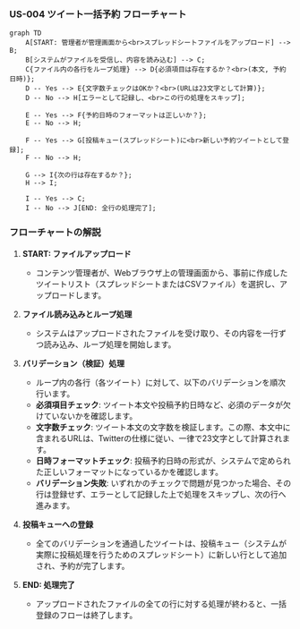 ### US-004 ツイート一括予約 フローチャート

```mermaid
graph TD
    A[START: 管理者が管理画面から<br>スプレッドシートファイルをアップロード] --> B;
    B[システムがファイルを受信し、内容を読み込む] --> C;
    C{ファイル内の各行をループ処理} --> D{必須項目は存在するか？<br>(本文, 予約日時)};
    D -- Yes --> E{文字数チェックはOKか？<br>(URLは23文字として計算)};
    D -- No --> H[エラーとして記録し、<br>この行の処理をスキップ];
    
    E -- Yes --> F{予約日時のフォーマットは正しいか？};
    E -- No --> H;
    
    F -- Yes --> G[投稿キュー(スプレッドシート)に<br>新しい予約ツイートとして登録];
    F -- No --> H;

    G --> I{次の行は存在するか？};
    H --> I;

    I -- Yes --> C;
    I -- No --> J[END: 全行の処理完了];
```

### フローチャートの解説

1.  **START: ファイルアップロード**

      * コンテンツ管理者が、Webブラウザ上の管理画面から、事前に作成したツイートリスト（スプレッドシートまたはCSVファイル）を選択し、アップロードします。

2.  **ファイル読み込みとループ処理**

      * システムはアップロードされたファイルを受け取り、その内容を一行ずつ読み込み、ループ処理を開始します。

3.  **バリデーション（検証）処理**

      * ループ内の各行（各ツイート）に対して、以下のバリデーションを順次行います。
      * **必須項目チェック**: ツイート本文や投稿予約日時など、必須のデータが欠けていないかを確認します。
      * **文字数チェック**: ツイート本文の文字数を検証します。この際、本文中に含まれるURLは、Twitterの仕様に従い、一律で23文字として計算されます。
      * **日時フォーマットチェック**: 投稿予約日時の形式が、システムで定められた正しいフォーマットになっているかを確認します。
      * **バリデーション失敗**: いずれかのチェックで問題が見つかった場合、その行は登録せず、エラーとして記録した上で処理をスキップし、次の行へ進みます。

4.  **投稿キューへの登録**

      * 全てのバリデーションを通過したツイートは、投稿キュー（システムが実際に投稿処理を行うためのスプレッドシート）に新しい行として追加され、予約が完了します。

5.  **END: 処理完了**

      * アップロードされたファイルの全ての行に対する処理が終わると、一括登録のフローは終了します。